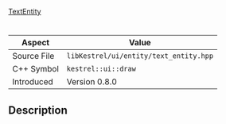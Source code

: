 [TextEntity](index.md)
# 
| Aspect | Value |
| --- | --- |
| Source File | `libKestrel/ui/entity/text_entity.hpp` |
| C++ Symbol | `kestrel::ui::draw` |
| Introduced | Version 0.8.0 |
## Description
